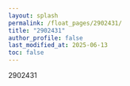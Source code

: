 ```yaml
---
layout: splash
permalink: /float_pages/2902431/
title: "2902431"
author_profile: false
last_modified_at: 2025-06-13
toc: false
---
```

 
2902431
